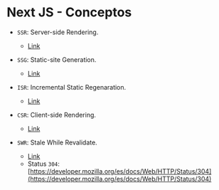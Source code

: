 # Next JS - Conceptos

- `SSR`: Server-side Rendering.

  - [Link](https://nextjs.org/docs/basic-features/data-fetching/get-server-side-props)

- `SSG`: Static-site Generation.

  - [Link](https://nextjs.org/docs/basic-features/data-fetching/get-static-props)

- `ISR`: Incremental Static Regenaration.

  - [Link](https://nextjs.org/docs/basic-features/data-fetching/incremental-static-regeneration)

- `CSR`: Client-side Rendering.

  - [Link](https://nextjs.org/docs/basic-features/data-fetching/client-side)

- `SWR`: Stale While Revalidate.
  - [Link](https://nextjs.org/docs/basic-features/data-fetching/client-side#client-side-data-fetching-with-swr)
  - Status `304`: [https://developer.mozilla.org/es/docs/Web/HTTP/Status/304](https://developer.mozilla.org/es/docs/Web/HTTP/Status/304)

